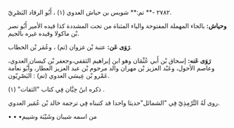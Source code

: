 ٢٧٨٢ -** تم:** شويس بن حياش العدوي (١) ، أَبُو الرقاد البَصْرِيّ.

**وحياش:** بالحاء المهملة المفتوحة والياء المثناة من تحت المشددة كذا قيده الأمير أَبُو نصر بْن ماكولا وقيده غيره بالجيم.

**رَوَى عَن:** عتبة بْن غزوان (تم) ، وعُمَر بْن الخطاب.

**رَوَى عَنه:** إسحاق بْن أَبي عُثْمَان وهو ابن إبراهيم الثقفي،وجعفر بْن كيسان العدوي، وعاصم الأحول، وعَبْد العزيز بْن مهران والد مرحوم بْن عبد العزيز العطار، وأَبُو نعامة عَمْرو بْن عِيسَى العدوي (تم) : البَصْرِيّون.

ذكره ابنُ حِبَّان فِي كتاب "الثقات" (١) .

روى لَهُ التِّرْمِذِيّ فِي "الشمائل"حديثا واحدا قد كتبناه فِي ترجمة خالد بْن عُمَير العدوي.

• • •من اسمه شيبان وشَيْبَة وشييم